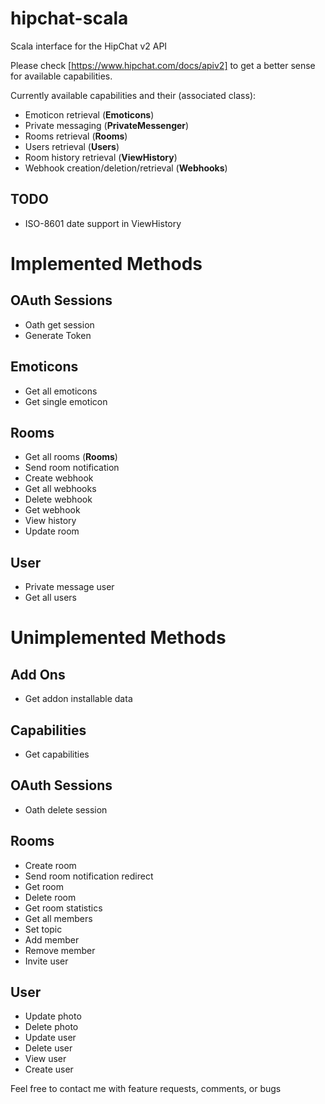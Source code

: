 hipchat-scala
=============

Scala interface for the HipChat v2 API

Please check [https://www.hipchat.com/docs/apiv2] to get a better sense for available capabilities.

Currently available capabilities and their (associated class):
* Emoticon retrieval (**Emoticons**)
* Private messaging (**PrivateMessenger**)
* Rooms retrieval (**Rooms**)
* Users retrieval (**Users**)
* Room history retrieval (**ViewHistory**)
* Webhook creation/deletion/retrieval (**Webhooks**)

TODO
----
* ISO-8601 date support in ViewHistory

Implemented Methods
===================

OAuth Sessions
--------------
* Oath get session
* Generate Token

Emoticons
---------
* Get all emoticons
* Get single emoticon

Rooms
-----
* Get all rooms (**Rooms**)
* Send room notification
* Create webhook
* Get all webhooks
* Delete webhook
* Get webhook
* View history
* Update room

User
----
* Private message user
* Get all users

Unimplemented Methods
=====================

Add Ons
-------
* Get addon installable data

Capabilities
------------
* Get capabilities

OAuth Sessions
--------------
* Oath delete session

Rooms
-----
* Create room
* Send room notification redirect
* Get room
* Delete room
* Get room statistics
* Get all members
* Set topic
* Add member
* Remove member
* Invite user

User
----
* Update photo
* Delete photo
* Update user
* Delete user
* View user
* Create user



Feel free to contact me with feature requests, comments, or bugs
